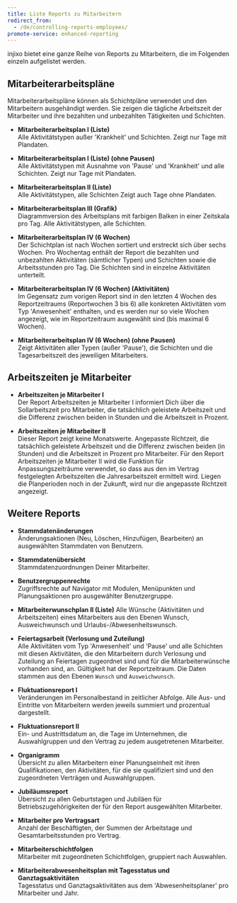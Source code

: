 ```yaml
---
title: Liste Reports zu Mitarbeitern
redirect_from:
  - /de/controlling-reports-employees/
promote-service: enhanced-reporting
---
```


injixo bietet eine ganze Reihe von Reports zu Mitarbeitern, die im Folgenden einzeln aufgelistet werden.

## Mitarbeiterarbeitspläne

Mitarbeiterarbeitspläne können als Schichtpläne verwendet und den Mitarbeitern ausgehändigt werden. Sie zeigen die tägliche Arbeitszeit der Mitarbeiter und ihre bezahlten und unbezahlten Tätigkeiten und Schichten.

- **Mitarbeiterarbeitsplan I (Liste)**  
   Alle Aktivitätstypen außer 'Krankheit' und Schichten. Zeigt nur Tage mit Plandaten.

- **Mitarbeiterarbeitsplan I (Liste) (ohne Pausen)**  
   Alle Aktivitätstypen mit Ausnahme von 'Pause' und 'Krankheit' und alle Schichten. Zeigt nur Tage mit Plandaten.

- **Mitarbeiterarbeitsplan II (Liste)**  
   Alle Aktivitätstypen, alle Schichten Zeigt auch Tage ohne Plandaten.

- **Mitarbeiterarbeitsplan III (Grafik)**  
   Diagrammversion des Arbeitsplans mit farbigen Balken in einer Zeitskala pro Tag. Alle Aktivitätstypen, alle Schichten.

- **Mitarbeiterarbeitsplan IV (6 Wochen)**  
   Der Schichtplan ist nach Wochen sortiert und erstreckt sich über sechs Wochen. Pro Wochentag enthält der Report die bezahlten und unbezahlten Aktivitäten (sämtlicher Typen) und Schichten sowie die Arbeitsstunden pro Tag. Die Schichten sind in einzelne Aktivitäten unterteilt.

- **Mitarbeiterarbeitsplan IV (6 Wochen) (Aktivitäten)**  
   Im Gegensatz zum vorigen Report sind in den letzten 4 Wochen des Reportzeitraums (Reportwochen 3 bis 6) alle konkreten Aktivitäten vom Typ 'Anwesenheit' enthalten, und es werden nur so viele Wochen angezeigt, wie im Reportzeitraum ausgewählt sind (bis maximal 6 Wochen).

- **Mitarbeiterarbeitsplan IV (6 Wochen) (ohne Pausen)**  
   Zeigt Aktivitäten aller Typen (außer 'Pause'), die Schichten und die Tagesarbeitszeit des jeweiligen Mitarbeiters.

## Arbeitszeiten je Mitarbeiter

- **Arbeitszeiten je Mitarbeiter I**  
   Der Report Arbeitszeiten je Mitarbeiter I informiert Dich über die Sollarbeitszeit pro Mitarbeiter, die tatsächlich geleistete Arbeitszeit und die Differenz zwischen beiden in Stunden und die Arbeitszeit in Prozent.

- **Arbeitszeiten je Mitarbeiter II**  
   Dieser Report zeigt keine Monatswerte. Angepasste Richtzeit, die tatsächlich geleistete Arbeitszeit und die Differenz zwischen beiden (in Stunden) und die Arbeitszeit in Prozent pro Mitarbeiter. Für den Report Arbeitszeiten je Mitarbeiter II wird die Funktion für Anpassungszeiträume verwendet, so dass aus den im Vertrag festgelegten Arbeitszeiten die Jahresarbeitszeit ermittelt wird. <!-- Diese Jahresarbeitszeit wird dann durch die Funktion für Anpassungszeiträume als Richtzeit auf die Planperioden verteilt. Diese Planperioden haben jedoch unterschiedliche Gewichtungen, sodass es keine Verteilung 'x/52' gibt. Sollten dann diese Planperioden in der Vergangenheit liegen und damit schon gearbeitet sein, werden die entsprechenden Spalten im Report gefüllt.  -->Liegen die Planperioden noch in der Zukunft, wird nur die angepasste Richtzeit angezeigt.

## Weitere Reports

- **Stammdatenänderungen**  
   Änderungsaktionen (Neu, Löschen, Hinzufügen, Bearbeiten) an ausgewählten Stammdaten von Benutzern.

- **Stammdatenübersicht**  
   Stammdatenzuordnungen Deiner Mitarbeiter.

- **Benutzergruppenrechte**  
   Zugriffsrechte auf Navigator mit Modulen, Menüpunkten und Planungsaktionen pro ausgewählter Benutzergruppe.

- **Mitarbeiterwunschplan II (Liste)**
  Alle Wünsche (Aktivitäten und Arbeitszeiten) eines Mitarbeiters aus den Ebenen Wunsch, Ausweichwunsch und Urlaubs-/Abwesenheitswunsch. <!-- Die Dauer zwischen Start- und Endzeit des Arbeitstages und für den gesamten ausgewählten Zeitraum ist angegeben. -->

- **Feiertagsarbeit (Verlosung und Zuteilung)**  
   Alle Aktivitäten vom Typ 'Anwesenheit' und 'Pause' und alle Schichten mit diesen Aktivitäten, die den Mitarbeitern durch Verlosung und Zuteilung an Feiertagen zugeordnet sind und für die Mitarbeiterwünsche vorhanden sind, an. Gültigkeit hat der Reportzeitraum. Die Daten stammen aus den Ebenen `Wunsch` und `Ausweichwunsch`.

- **Fluktuationsreport I**  
   Veränderungen im Personalbestand in zeitlicher Abfolge. Alle Aus- und Eintritte von Mitarbeitern werden jeweils summiert und prozentual dargestellt. <!-- Mitarbeiter einer, mehrerer oder aller Planungseinheiten werden für den ausgewählten Reportzeitraum abgebildet. Für jede Planungseinheit wird eine eigene Seite erstellt. -->

- **Fluktuationsreport II**  
   Ein- und Austrittsdatum an, die Tage im Unternehmen, die Auswahlgruppen und den Vertrag zu jedem ausgetretenen Mitarbeiter.

- **Organigramm**  
   Übersicht zu allen Mitarbeitern einer Planungseinheit mit ihren Qualifikationen, den Aktivitäten, für die sie qualifiziert sind und den zugeordneten Verträgen und Auswahlgruppen.

- **Jubiläumsreport**  
   Übersicht zu allen Geburtstagen und Jubiläen für Betriebszugehörigkeiten der für den Report ausgewählten Mitarbeiter. <!-- Zusätzlich werden die Mitarbeiter, deren Probezeit abläuft, angegeben. Für jede Planungseinheit wird eine eigene Tabelle erstellt, deren Angaben innerhalb der Jubiläen nach dem Datum geordnet sind. -->

- **Mitarbeiter pro Vertragsart**  
   Anzahl der Beschäftigten, der Summen der Arbeitstage und Gesamtarbeitsstunden pro Vertrag.

- **Mitarbeiterschichtfolgen**  
   Mitarbeiter mit zugeordneten Schichtfolgen, gruppiert nach Auswahlen.

- **Mitarbeiterabwesenheitsplan mit Tagesstatus und Ganztagsaktivitäten**  
   Tagesstatus und Ganztagsaktivitäten aus dem 'Abwesenheitsplaner' pro Mitarbeiter und Jahr.
